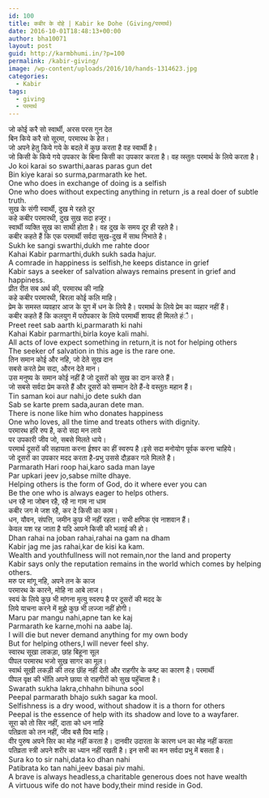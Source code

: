 ```yaml
---
id: 100
title: कबीर के दोहे | Kabir ke Dohe (Giving/परमार्थ)
date: 2016-10-01T18:48:13+00:00
author: bha10071
layout: post
guid: http://karmbhumi.in/?p=100
permalink: /kabir-giving/
image: /wp-content/uploads/2016/10/hands-1314623.jpg
categories:
  - Kabir
tags:
  - giving
  - परमार्थ
---
```

<div class="doha notranslate">
  <div class="hindi original">
    जो कोई करै सो स्वार्थी, अरस परस गुन देत<br /> बिन किये करै सो सूरमा, परमारथ के हेत।
  </div>
  
  <div class="hindi">
    जो अपने हेतु किये गये के बदले में कुछ करता है वह स्वार्थी है।<br /> जो किसी के किये गये उपकार के बिना किसी का उपकार करता है। वह व्स्तुतः परमार्थ के लिये करता है।
  </div>
  
  <div class="eng original">
    Jo koi karai so swarthi,aaras paras gun det<br /> Bin kiye karai so surma,parmarath ke het.
  </div>
  
  <div class="eng meaning">
    One who does in exchange of doing is a selfish<br /> One who does without expecting anything in return ,is a real doer of subtle truth.
  </div>
</div>

<div class="doha notranslate">
  <div class="hindi original">
    सुख के संगी स्वार्थी, दुख मे रहते दूर<br /> कहे कबीर परमारथी, दुख सुख सदा हजूर।
  </div>
  
  <div class="hindi">
    स्वार्थी व्यक्ति सुख का साथी होता है। वह दुख के समय दूर ही रहते है।<br /> कबीर कहते हैं कि एक परमार्थी सर्वदा सुख-दुख में साथ निभाते है।
  </div>
  
  <div class="eng original">
    Sukh ke sangi swarthi,dukh me rahte door<br /> Kahai Kabir parmarthi,dukh sukh sada hajur.
  </div>
  
  <div class="eng meaning">
    A comrade in happiness is selfish,he keeps distance in grief<br /> Kabir says a seeker of salvation always remains present in grief and happiness.
  </div>
</div>

<div class="doha notranslate">
  <div class="hindi original">
    प्रीत रीत सब अर्थ की, परमारथ की नाहि<br /> कहे कबीर परमारथी, बिरला कोई कलि माहि।
  </div>
  
  <div class="hindi">
    प्रेम के समस्त व्यवहार आज के युग में धन के लिये है। परमार्थ के लिये प्रेम का व्यहार नहीं हैं।<br /> कबीर कहते हैं कि कलयुग में परोपकार के लिये परमार्थी शायद ही मिलते हंै।
  </div>
  
  <div class="eng original">
    Preet reet sab aarth ki,parmarath ki nahi<br /> Kahai Kabir parmarthi,birla koye kali mahi.
  </div>
  
  <div class="eng meaning">
    All acts of love expect something in return,it is not for helping others<br /> The seeker of salvation in this age is the rare one.
  </div>
</div>

<div class="doha notranslate">
  <div class="hindi original">
    तिन समान कोई और नहि, जो देते सुख दान<br /> सबसे करते प्रेम सदा, औरन देते मान।
  </div>
  
  <div class="hindi">
    उस मनुष्य के समान कोई नहीं है जो दूसरों को सुख का दान करते हैं।<br /> जो सबसे सर्वदा प्रेम करते हैं और दूसरों को सम्मान देते हैं-वे वस्तुतः महान हैं।
  </div>
  
  <div class="eng original">
    Tin saman koi aur nahi,jo dete sukh dan<br /> Sab se karte prem sada,auran dete man.
  </div>
  
  <div class="eng meaning">
    There is none like him who donates happiness<br /> One who loves, all the time and treats others with dignity.
  </div>
</div>

<div class="doha notranslate">
  <div class="hindi original">
    परमारथ हरि रुप है, करो सदा मन लाये<br /> पर उपकारी जीव जो, सबसे मिलते धाये।
  </div>
  
  <div class="hindi">
    परमार्थ दूसरों की सहायता करना ईश्वर का हीं स्वरुप है।इसे सदा मनोयोग पूर्वक करना चाहिये।<br /> जो दूसरों का उपकार मदद करता है-प्रभु उससे दौड़कर गले मिलते है।
  </div>
  
  <div class="eng original">
    Parmarath Hari roop hai,karo sada man laye<br /> Par upkari jeev jo,sabse milte dhaye.
  </div>
  
  <div class="eng meaning">
    Helping others is the form of God, do it where ever you can<br /> Be the one who is always eager to helps others.
  </div>
</div>

<div class="doha notranslate">
  <div class="hindi original">
    धन रहै ना जोबन रहै, रहै ना गाम ना धाम<br /> कबीर जग मे जश रहै, कर दे किसी का काम।
  </div>
  
  <div class="hindi">
    धन, यौवन, संपत्ति, जमीन कुछ भी नहीं रहता। सभी क्षणिक एंव नाशवान हैं।<br /> केवल यश रह जाता है यदि आपने किसी की भलाई की हो।
  </div>
  
  <div class="eng original">
    Dhan rahai na joban rahai,rahai na gam na dham<br /> Kabir jag me jas rahai,kar de kisi ka kam.
  </div>
  
  <div class="eng meaning">
    Wealth and youthfullness will not remain,nor the land and property<br /> Kabir says only the reputation remains in the world which comes by helping others.
  </div>
</div>

<div class="doha notranslate">
  <div class="hindi original">
    मरु पर मांगू नहि, अपने तन के काज<br /> परमारथ के कारने, मोहि ना आबे लाज।
  </div>
  
  <div class="hindi">
    स्वयं के लिये कुछ भी मांगना मृत्यु स्वरुप है पर दूसरों की मदद के<br /> लिये याचना करने में मुझे कुछ भी लज्जा नहीं होगी।
  </div>
  
  <div class="eng original">
    Maru par mangu nahi,apne tan ke kaj<br /> Parmarath ke karne,mohi na aabe laj.
  </div>
  
  <div class="eng meaning">
    I will die but never demand anything for my own body<br /> But for helping others,I will never feel shy.
  </div>
</div>

<div class="doha notranslate">
  <div class="hindi original">
    स्वारथ सूखा लाकड़ा, छांह बिहूना सूल<br /> पीपल परमारथ भजो सुख सागर का मूल।
  </div>
  
  <div class="hindi">
    स्वार्थ सूखी लकड़ी की तरह छाॅंह नहीं देती और राहगीर के कष्ट का कारण है। परमार्थी<br /> पीपल वृक्ष की भाॅंति अपने छाया से राहगीरों को सुख पहुॅंचाता है।
  </div>
  
  <div class="eng original">
    Swarath sukha lakra,chhahn bihuna sool<br /> Peepal parmarath bhajo sukh sagar ka mool.
  </div>
  
  <div class="eng meaning">
    Selfishness is a dry wood, without shadow it is a thorn for others<br /> Peepal is the essence of help with its shadow and love to a wayfarer.
  </div>
</div>

<div class="doha notranslate">
  <div class="hindi original">
    सूरा को तो सिर नहीं, दाता को धन नाहि<br /> पतिव्रता को तन नहीं, जीव बसै पिव माहि।
  </div>
  
  <div class="hindi">
    वीर पुरुष अपने सिर का मोह नहीं करता है। दानवीर उदारता के कारण धन का मोह नहीं करता<br /> पतिव्रता स्त्री अपने शरीर का ध्यान नहीं रखती है। इन सभी का मन सर्वदा प्रभु में बसता है।
  </div>
  
  <div class="eng original">
    Sura ko to sir nahi,data ko dhan nahi<br /> Patibrata ko tan nahi,jeev basai piv mahi.
  </div>
  
  <div class="eng meaning">
    A brave is always headless,a charitable generous does not have wealth<br /> A virtuous wife do not have body,their mind reside in God.
  </div>
</div>